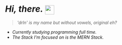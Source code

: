 _<h1>Hi, there._ <img src="https://media.tenor.com/uvs84qLH_l8AAAAi/nahh-nah.gif" width="30px" align="center"></h1>

> _'drln' is my name but without vowels, original eh?_

- _Currently studying programming full time._
- _The Stack I'm focused on is the MERN Stack._
